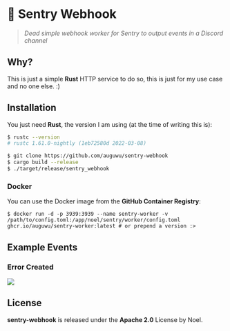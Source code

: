 # 🥅 Sentry Webhook
> *Dead simple webhook worker for Sentry to output events in a Discord channel*

## Why?
This is just a simple **Rust** HTTP service to do so, this is just for my use case and no one else. :)

## Installation
You just need **Rust**, the version I am using (at the time of writing this is):

```sh
$ rustc --version
# rustc 1.61.0-nightly (1eb72580d 2022-03-08)
```

```sh
$ git clone https://github.com/auguwu/sentry-webhook
$ cargo build --release
$ ./target/release/sentry_webhook
```

### Docker
You can use the Docker image from the **GitHub Container Registry**:

```shell
$ docker run -d -p 3939:3939 --name sentry-worker -v /path/to/config.toml:/app/noel/sentry/worker/config.toml ghcr.io/auguwu/sentry-worker:latest # or prepend a version :>
```

## Example Events

### Error Created
![](https://i-am.floof.gay/images/d408818d.png)

## License
**sentry-webhook** is released under the **Apache 2.0** License by Noel.
